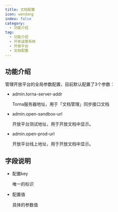 ```yaml
---
title: 文档配置
icon: wendang
index: false
category:
  - 功能介绍
tag:
  - 功能介绍
  - 开发运营系统
  - 开放平台	
  - 文档配置
---
```


## 功能介绍

管理开放平台的全局参数配置，目前默认配置了3个参数：

- admin.torna-server-addr

  Torna服务器地址，用于「文档管理」同步接口文档

- admin.open-sandbox-url

  开放平台测试地址，用于开放文档中显示。

- admin.open-prod-url

  开放平台线上地址，用于开放文档中显示。

## 字段说明

- 配置key

  唯一的标识

- 配置值

  具体的参数值
